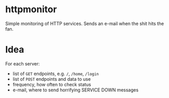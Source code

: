 # httpmonitor
Simple monitoring of HTTP services. Sends an e-mail when the shit hits the fan. 

# Idea 
For each server: 
- list of `GET` endpoints, e.g. `/`, `/home`, `/login` 
- list of `POST` endpoints and data to use
- frequency, how often to check status
- e-mail, where to send horrifying SERVICE DOWN messages 
